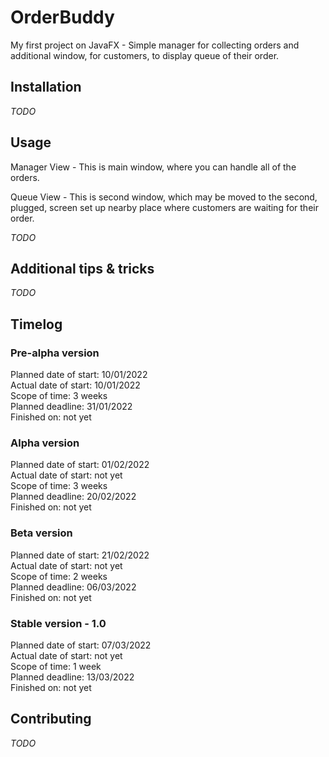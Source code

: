 # OrderBuddy
My first project on JavaFX - Simple manager for collecting orders and additional window, for customers, to display queue of their order.

## Installation

*TODO*

## Usage

Manager View - This is main window, where you can handle all of the orders.

Queue View - This is second window, which may be moved to the second, plugged, screen set up nearby place where customers are waiting for their order.

*TODO*

## Additional tips & tricks

*TODO*

## Timelog

### Pre-alpha version  

Planned date of start: 10/01/2022  
Actual date of start: 10/01/2022  
Scope of time: 3 weeks  
Planned deadline: 31/01/2022  
Finished on: not yet  


### Alpha version  

Planned date of start: 01/02/2022  
Actual date of start: not yet  
Scope of time: 3 weeks  
Planned deadline: 20/02/2022  
Finished on: not yet  


### Beta version  

Planned date of start: 21/02/2022  
Actual date of start: not yet  
Scope of time: 2 weeks  
Planned deadline: 06/03/2022  
Finished on: not yet  


### Stable version - 1.0  

Planned date of start: 07/03/2022  
Actual date of start: not yet  
Scope of time: 1 week  
Planned deadline: 13/03/2022  
Finished on: not yet  


## Contributing

*TODO*
